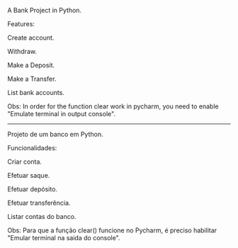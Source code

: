A Bank Project in Python.

Features:

Create account.   

Withdraw.

Make a Deposit.

Make a Transfer.

List bank accounts.

Obs: In order for the function clear work in pycharm, you need to enable "Emulate terminal in output console".

--------------------------------------------------------------------------------------------------------------------
Projeto de um banco em Python.                                                  

Funcionalidades:                                                              

Criar conta.                                                                                           

Efetuar saque.                                                                   

Efetuar depósito.                                                                

Efetuar transferência.                                                           

Listar contas do banco.                                                                                                                         

Obs: Para que a função clear() funcione no Pycharm, é preciso habilitar "Emular terminal na saida do console".
